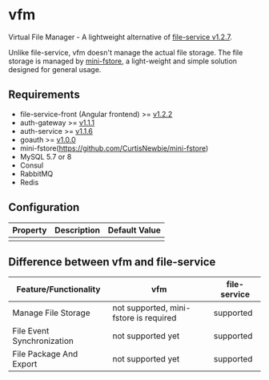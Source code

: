 # vfm

Virtual File Manager - A lightweight alternative of [file-service v1.2.7](https://github.com/CurtisNewbie/file-server).

Unlike file-service, vfm doesn't manage the actual file storage. The file storage is managed by [mini-fstore](https://github.com/CurtisNewbie/mini-fstore), a light-weight and simple solution designed for general usage.

## Requirements

<!-- TODO upgrade file-service-front to v1.2.3, the v1.2.3 is not implemented yet -->

- file-service-front (Angular frontend) >= [v1.2.2](https://github.com/CurtisNewbie/file-service-front/tree/v1.2.2)
- auth-gateway >= [v1.1.1](https://github.com/CurtisNewbie/auth-gateway/tree/v1.1.1)
- auth-service >= [v1.1.6](https://github.com/CurtisNewbie/auth-service/tree/v1.1.6)
- goauth >= [v1.0.0](https://github.com/CurtisNewbie/goauth/tree/v1.0.0)
- mini-fstore(https://github.com/CurtisNewbie/mini-fstore)
- MySQL 5.7 or 8
- Consul
- RabbitMQ
- Redis

## Configuration

| Property | Description | Default Value |
|----------|-------------|---------------|
|          |             |               |

## Difference between vfm and file-service

| Feature/Functionality      | vfm                                    | file-service |
|----------------------------|----------------------------------------|--------------|
| Manage File Storage        | not supported, mini-fstore is required | supported    |
| File Event Synchronization | not supported yet                      | supported    |
| File Package And Export    | not supported yet                      | supported    |